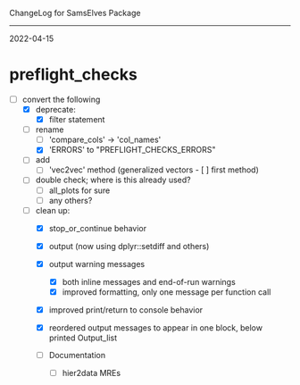 ChangeLog for SamsElves Package

--------------------------------------------------------------------------------

2022-04-15

# preflight_checks
- [ ] convert the following
  - [x] deprecate:
    - [x] filter statement
  - [ ] rename
    - [ ] 'compare_cols' -> 'col_names'
    - [x] 'ERRORS' to "PREFLIGHT_CHECKS_ERRORS"
  - [ ] add
    - [ ] 'vec2vec' method (generalized vectors - [ ] first method)
  - [ ] double check; where is this already used?
    - [ ] all_plots for sure 
    - [ ] any others?
    
  - [ ] clean up:
    - [x] stop_or_continue behavior
    - [x] output (now using dplyr::setdiff and others)
    - [x] output warning messages
      - [x] both inline messages and end-of-run warnings
      - [x] improved formatting, only one message per function call
    - [x] improved print/return to console behavior
    - [x] reordered output messages to appear in one block, below printed Output_list
    
    - [ ] Documentation
      - [ ] hier2data MREs
